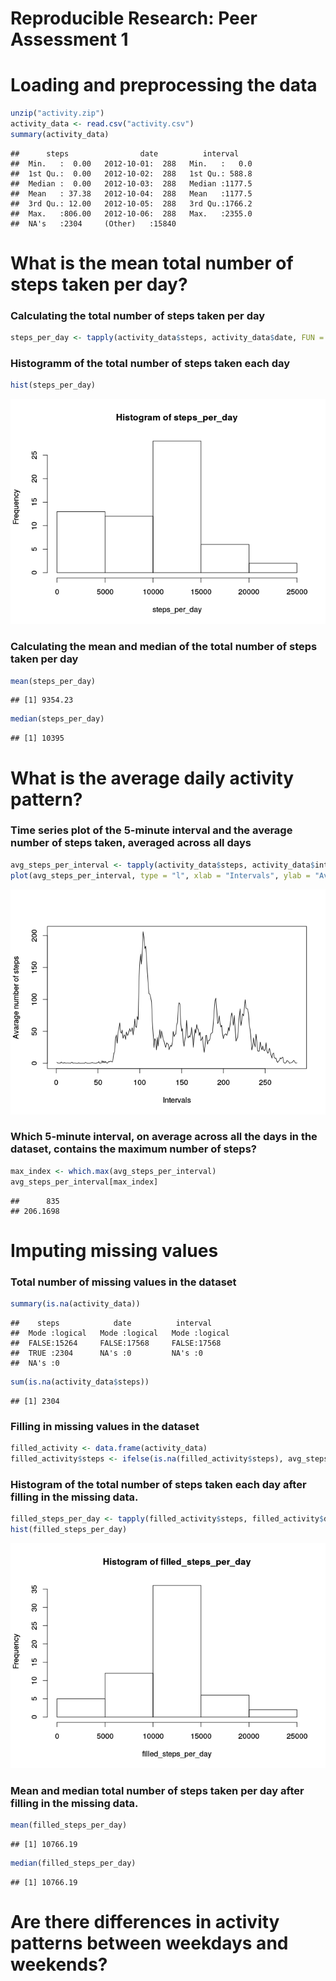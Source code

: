 # Reproducible Research: Peer Assessment 1


# Loading and preprocessing the data


```r
unzip("activity.zip")
activity_data <- read.csv("activity.csv")
summary(activity_data)
```

```
##      steps                date          interval     
##  Min.   :  0.00   2012-10-01:  288   Min.   :   0.0  
##  1st Qu.:  0.00   2012-10-02:  288   1st Qu.: 588.8  
##  Median :  0.00   2012-10-03:  288   Median :1177.5  
##  Mean   : 37.38   2012-10-04:  288   Mean   :1177.5  
##  3rd Qu.: 12.00   2012-10-05:  288   3rd Qu.:1766.2  
##  Max.   :806.00   2012-10-06:  288   Max.   :2355.0  
##  NA's   :2304     (Other)   :15840
```

# What is the mean total number of steps taken per day?

### Calculating the total number of steps taken per day


```r
steps_per_day <- tapply(activity_data$steps, activity_data$date, FUN = sum, na.rm=TRUE)
```

### Histogramm of the total number of steps taken each day


```r
hist(steps_per_day)
```

![](PA1_template_files/figure-html/unnamed-chunk-3-1.png)<!-- -->

### Calculating the mean and median of the total number of steps taken per day


```r
mean(steps_per_day)
```

```
## [1] 9354.23
```

```r
median(steps_per_day)
```

```
## [1] 10395
```

# What is the average daily activity pattern?

### Time series plot of the 5-minute interval and the average number of steps taken, averaged across all days 


```r
avg_steps_per_interval <- tapply(activity_data$steps, activity_data$interval, FUN = mean, na.rm=TRUE)
plot(avg_steps_per_interval, type = "l", xlab = "Intervals", ylab = "Avarage number of steps")
```

![](PA1_template_files/figure-html/unnamed-chunk-5-1.png)<!-- -->

### Which 5-minute interval, on average across all the days in the dataset, contains the maximum number of steps?

```r
max_index <- which.max(avg_steps_per_interval)
avg_steps_per_interval[max_index]
```

```
##      835 
## 206.1698
```

# Imputing missing values

### Total number of missing values in the dataset

```r
summary(is.na(activity_data))
```

```
##    steps            date          interval      
##  Mode :logical   Mode :logical   Mode :logical  
##  FALSE:15264     FALSE:17568     FALSE:17568    
##  TRUE :2304      NA's :0         NA's :0        
##  NA's :0
```

```r
sum(is.na(activity_data$steps))
```

```
## [1] 2304
```

### Filling in missing values in the dataset

```r
filled_activity <- data.frame(activity_data)
filled_activity$steps <- ifelse(is.na(filled_activity$steps), avg_steps_per_interval[as.character(filled_activity$interval)], filled_activity$steps)
```

### Histogram of the total number of steps taken each day after filling in the missing data.

```r
filled_steps_per_day <- tapply(filled_activity$steps, filled_activity$date, FUN = sum)
hist(filled_steps_per_day)
```

![](PA1_template_files/figure-html/unnamed-chunk-9-1.png)<!-- -->

### Mean and median total number of steps taken per day after filling in the missing data.

```r
mean(filled_steps_per_day)
```

```
## [1] 10766.19
```

```r
median(filled_steps_per_day)
```

```
## [1] 10766.19
```

# Are there differences in activity patterns between weekdays and weekends?
